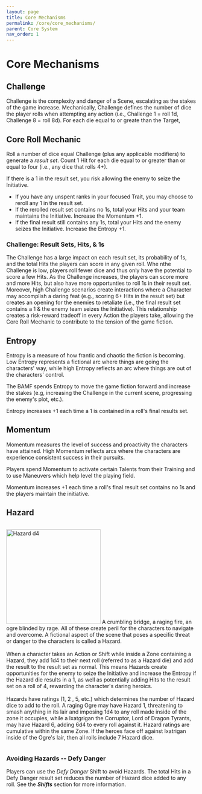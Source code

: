 ```yaml
---
layout: page
title: Core Mechanisms
permalink: /core/core_mechanisms/
parent: Core System
nav_order: 1
---
```


# Core Mechanisms

## Challenge
Challenge is the complexity and danger of a Scene, escalating as the stakes of the game increase.  Mechanically, Challenge defines the number of dice the player rolls when attempting any action (i.e., Challenge 1 = roll 1d, Challenge 8 = roll 8d).  For each die equal to or greate than the Target, 

## Core Roll Mechanic

Roll a number of dice equal Challenge (plus any applicable modifiers) to generate a *result set*.  Count 1 Hit for each die equal to or greater than or equal to four (i.e., any dice that rolls 4+).

If there is a 1 in the result set, you risk allowing the enemy to seize the Initiative.

- If you have any unspent ranks in your focused Trait, you may choose to reroll any 1 in the result set.
- If the rerolled result set contains no 1s, total your Hits and your team maintains the Initiative.  Increase the Momentum +1.
- If the final result still contains any 1s, total your Hits and the enemy seizes the Initiative.  Increase the Entropy +1.

### Challenge: Result Sets, Hits, & 1s
The Challenge has a large impact on each result set, its probability of 1s, and the total Hits the players can score in any given roll.  Whe nthe Challenge is low, players roll fewer dice and thus only have the potential to score a few Hits.  As the Challenge increases, the players can score more and more Hits, but also have more opportunties to roll 1s in their result set.  Moreover, high Challenge scenarios create interactions where a Character may accomplish a daring feat (e.g., scoring 6+ Hits in the result set) but creates an opening for the enemies to retaliate (i.e., the final result set contains a 1 & the enemy team seizes the Initiative).  This relationship creates a risk-reward tradeoff in every Action the players take, allowing the Core Roll Mechanic to contribute to the tension of the game fiction.

## Entropy
Entropy is a measure of how frantic and chaotic the fiction is becoming.  Low Entropy represents a fictional arc where things are going the characters' way, while high Entropy reflects an arc where things are out of the characters' control.

The BAMF spends Entropy to move the game fiction forward and increase the stakes (e.g, increasing the Challenge in the current scene, progressing the enemy's plot, etc.).

Entropy increases +1 each time a 1 is contained in a roll's final results set.

## Momentum
Momentum measures the level of success and proactivity the characters have attained.  High Momentum reflects arcs where the characters are experience consistent success in their pursuits.

Players spend Momentum to activate certain Talents from their Training and to use Maneuvers which help level the playing field.

Momentum increases +1 each time a roll's final result set contains no 1s and the players maintain the initiative.

## Hazard

<p style="display:inline-block;">
    <img src="/no1_system/assets/img/d_hazard.png" alt="Hazard d4" width="250" height="250">
    A crumbling bridge, a raging fire, an ogre blinded by rage.  All of these create peril for the characters to navigate and overcome.  A fictional aspect of the scene that poses a specific threat or danger to the characters is called a Hazard.
    <br>
    <br>When a character takes an Action or Shift while inside a Zone containing a Hazard, they add 1d4 to their next roll (referred to as a Hazard die) and add the result to the result set as normal.  This means Hazards create opportunities for the enemy to seize the Initiative and increase the Entropy if the Hazard die results in a 1, as well as potentially adding Hits to the result set on a roll of 4, rewarding the character's daring heroics.
    <br>
    <br>Hazards have ratings (1, 2 , 5, etc.) which determines the number of Hazard dice to add to the roll.  A raging Ogre may have Hazard 1, threatening to smash anything in its lair and imposing 1d4 to any roll made inside of the zone it occupies, while a Ixatgrigan the Corruptor, Lord of Dragon Tyrants, may have Hazard 6, adding 6d4 to every roll against it.  Hazard ratings are cumulative within the same Zone.  If the heroes face off against Ixatrigan inside of the Ogre's lair, then all rolls include 7 Hazard dice.


### Avoiding Hazards -- Defy Danger
Players can use the *Defy Danger* Shift to avoid Hazards.  The total Hits in a Defy Danger result set reduces the number of Hazard dice added to any roll.  See the ***Shifts*** section for more information.

</p>